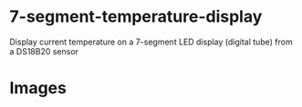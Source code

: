 # 7-segment-temperature-display

Display current temperature on a 7-segment LED display (digital tube) from a DS18B20 sensor

# Images